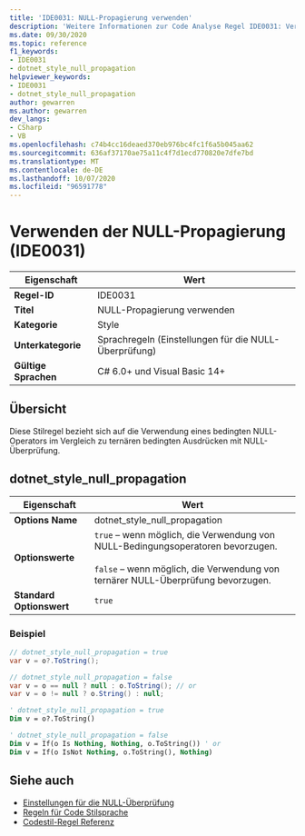 ```yaml
---
title: 'IDE0031: NULL-Propagierung verwenden'
description: 'Weitere Informationen zur Code Analyse Regel IDE0031: Verwenden der Null-Weitergabe'
ms.date: 09/30/2020
ms.topic: reference
f1_keywords:
- IDE0031
- dotnet_style_null_propagation
helpviewer_keywords:
- IDE0031
- dotnet_style_null_propagation
author: gewarren
ms.author: gewarren
dev_langs:
- CSharp
- VB
ms.openlocfilehash: c74b4cc16deaed370eb976bc4fc1f6a5b045aa62
ms.sourcegitcommit: 636af37170ae75a11c4f7d1ecd770820e7dfe7bd
ms.translationtype: MT
ms.contentlocale: de-DE
ms.lasthandoff: 10/07/2020
ms.locfileid: "96591778"
---
```

# <a name="use-null-propagation-ide0031"></a>Verwenden der NULL-Propagierung (IDE0031)

|Eigenschaft|Wert|
|-|-|
| **Regel-ID** | IDE0031 |
| **Titel** | NULL-Propagierung verwenden |
| **Kategorie** | Style |
| **Unterkategorie** | Sprachregeln (Einstellungen für die NULL-Überprüfung) |
| **Gültige Sprachen** | C# 6.0+ und Visual Basic 14+ |

## <a name="overview"></a>Übersicht

Diese Stilregel bezieht sich auf die Verwendung eines bedingten NULL-Operators im Vergleich zu ternären bedingten Ausdrücken mit NULL-Überprüfung.

## <a name="dotnet_style_null_propagation"></a>dotnet_style_null_propagation

|Eigenschaft|Wert|
|-|-|
| **Options Name** | dotnet_style_null_propagation
| **Optionswerte** | `true` – wenn möglich, die Verwendung von NULL-Bedingungsoperatoren bevorzugen.<br /><br />`false` – wenn möglich, die Verwendung von ternärer NULL-Überprüfung bevorzugen. |
| **Standard Optionswert** | `true` |

### <a name="example"></a>Beispiel

```csharp
// dotnet_style_null_propagation = true
var v = o?.ToString();

// dotnet_style_null_propagation = false
var v = o == null ? null : o.ToString(); // or
var v = o != null ? o.String() : null;
```

```vb
' dotnet_style_null_propagation = true
Dim v = o?.ToString()

' dotnet_style_null_propagation = false
Dim v = If(o Is Nothing, Nothing, o.ToString()) ' or
Dim v = If(o IsNot Nothing, o.ToString(), Nothing)
```

## <a name="see-also"></a>Siehe auch

- [Einstellungen für die NULL-Überprüfung](null-checking-preferences.md)
- [Regeln für Code Stilsprache](language-rules.md)
- [Codestil-Regel Referenz](index.md)
